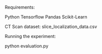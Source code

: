 Requirements:

Python
Tensorflow
Pandas
Scikit-Learn

CT Scan dataset: slice_localization_data.csv

Running the experiment:

python evaluation.py
